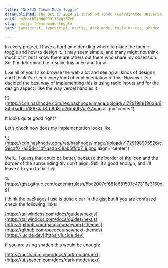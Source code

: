 ```yaml
---
title: "NextJS Theme Mode Toggle"
datePublished: Thu Oct 17 2024 21:13:59 GMT+0000 (Coordinated Universal Time)
cuid: cm2dsth9j000009l18eqt37e0
slug: nextjs-theme-mode-toggle
tags: javascript, typescript, nextjs, dark-mode, tailwind-css, shadcn

---
```


In every project, I have a hard time deciding where to place the theme toggle and how to design it. It may seem simple, and many might not think much of it, but I know there are others out there who share my obsession. So, I'm determined to resolve this once and for all.  
  
Like all of you I also browse the web a lot and seeing all kinds of designs and I think I’ve seen every kind of implementation of this. However I’ve decided the best way of implementing this is using radio inputs and for the design aspect I like the way vercel handles it.

![](https://cdn.hashnode.com/res/hashnode/image/upload/v1729198819038/684c0adb-b189-4af8-b9d8-d26e4097ce27.png align="center")

  
It looks quite good right?  
  
Let’s check how does my implementation looks like.

![](https://cdn.hashnode.com/res/hashnode/image/upload/v1729198905526/c99caf01-a35d-41df-aadb-58ab5ffdb718.png align="center")

Well… I guess that could be better, because the border of the icon and the border of the surrounding div don’t align. Still, it’s good enough, and I’ll leave it to you to fix it. 🤓

%[https://gist.github.com/ozdemirrulass/5bc2007cf681c881507c47316e3160cc] 

I think the packages I use is quite clear in the gist but if you are confused check the following links:  
  
[https://tailwindcss.com/docs/guides/nextjs](https://tailwindcss.com/docs/guides/nextjs)  
[https://github.com/pacocoursey/next-themes](https://github.com/pacocoursey/next-themes)  
[https://lucide.dev](https://lucide.dev)  
  
If you are using shadcn this would be enough:  
  
[https://ui.shadcn.com/docs/dark-mode/next](https://ui.shadcn.com/docs/dark-mode/next)